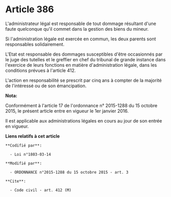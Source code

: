 # Article 386

L'administrateur légal est responsable de tout dommage résultant d'une faute quelconque qu'il commet dans la gestion des
biens du mineur. 

Si l'administration légale est exercée en commun, les deux parents sont responsables solidairement. 

L'Etat est responsable des dommages susceptibles d'être occasionnés par le juge des tutelles et le greffier en chef du
tribunal de grande instance dans l'exercice de leurs fonctions en matière d'administration légale, dans les conditions
prévues à l'article 412. 

L'action en responsabilité se prescrit par cinq ans à compter de la majorité de l'intéressé ou de son émancipation.

**Nota:**

Conformément à l'article 17 de l'ordonnance n° 2015-1288 du 15 octobre 2015, le présent article entre en vigueur le 1er
janvier 2016.

Il est applicable aux administrations légales en cours au jour de son entrée en vigueur.

**Liens relatifs à cet article**

	**Codifié par**:

	  - Loi n°1803-03-14

	**Modifié par**:

	  - ORDONNANCE n°2015-1288 du 15 octobre 2015 - art. 3

	**Cite**:

	  - Code civil - art. 412 (M)
